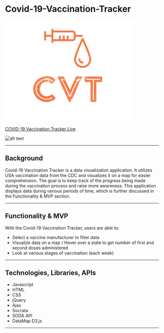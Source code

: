 # Covid-19-Vaccination-Tracker

![alt text](https://github.com/HammadKhalid101/Covid-19-Vaccination-Tracker/blob/main/CVT_LOGO.png "CVT Logo")

[COVID-19 Vaccination Tracker Live](https://hammadkhalid101.github.io/Covid-19-Vaccination-Tracker/)

![alt text](https://i.imgur.com/umfUJXf.gif[/img])

***

## Background

Covid-19 Vaccination Tracker is a data visualization application. It utilizes USA vaccination data from the CDC and visualizes it on a map for easier comprehension. The goal is to keep track of the progress being made during the vaccination process and raise more awareness. This application displays data during various periods of time, which is further discussed in the Functionality & MVP section.

***

## Functionality & MVP

With the Covid-19 Vaccination Tracker, users are able to:
* Select a vaccine manufacturer to filter data
* Visualize data on a map / Hover over a state to get number of first and second doses administered
* Look at various stages of vaccination (each week)

***

## Technologies, Libraries, APIs

* Javascript
* HTML
* CSS
* jQuery
* Ajax
* Socrata
* SODA API
* DataMap D3.js

***
